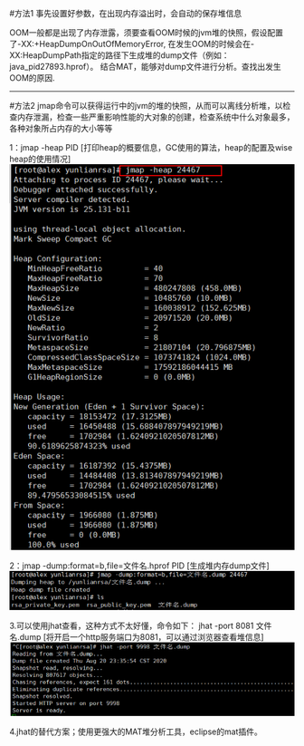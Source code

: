 #方法1 事先设置好参数，在出现内存溢出时，会自动的保存堆信息

OOM一般都是出现了内存泄露，须要查看OOM时候的jvm堆的快照，假设配置了-XX:+HeapDumpOnOutOfMemoryError, 
在发生OOM的时候会在-XX:HeapDumpPath指定的路径下生成堆的dump文件（例如：java_pid27893.hprof）。
结合MAT，能够对dump文件进行分析。查找出发生OOM的原因.

-----------------------------------------------------------------------------------------------

#方法2 
jmap命令可以获得运行中的jvm的堆的快照，从而可以离线分析堆，以检查内存泄漏，检查一些严重影响性能的大对象的创建，检查系统中什么对象最多，各种对象所占内存的大小等等

1：jmap -heap PID      [打印heap的概要信息，GC使用的算法，heap的配置及wise heap的使用情况]
![avatar](./imgs/jmap.png)

2：jmap -dump:format=b,file=文件名.hprof PID   [生成堆内存dump文件]
![avatar](./imgs/jmap-dump.png)

3.可以使用jhat查看，这种方式不太好懂，命令如下：
jhat -port 8081 文件名.dump     [将开启一个http服务端口为8081，可以通过浏览器查看堆信息]
![avatar](./imgs/jhat.png)

4.jhat的替代方案；使用更强大的MAT堆分析工具，eclipse的mat插件。

